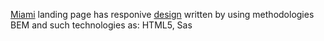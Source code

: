 [Miami](https://vonatlus.github.io/miami-landing/) landing page has responive [design](https://www.figma.com/file/nHz8bflIwJaWP3P99vKTH5/miami_home_new) written by using methodologies BEM and such technologies as: HTML5, Sas
